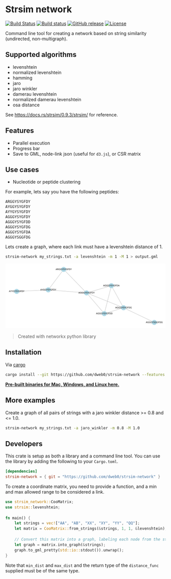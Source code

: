 # Strsim network

[![Build Status](https://travis-ci.com/dweb0/strsim-network.svg)](https://travis-ci.com/dweb0/strsim-network)
[![Build status](https://ci.appveyor.com/api/projects/status/c0yglngi1lgc2sox?svg=true)](https://ci.appveyor.com/project/dweb0/strsim-network)
[![GitHub release](https://img.shields.io/github/release/dweb0/strsim-network)](https://github.com/dweb0/strsim-network/releases)
[![License](https://img.shields.io/badge/License-MIT/Apache--2.0-blue.svg)](https://github.com/dweb0/strsim-network/blob/master/LICENSE-APACHE)

Command line tool for creating a network based on string similarity (undirected, non-multigraph).

## Supported algorithms

- levenshtein
- normalized levenshtein
- hamming
- jaro
- jaro winkler
- damerau levenshtein
- normalized damerau levenshtein
- osa distance

See https://docs.rs/strsim/0.9.3/strsim/ for reference.

## Features

- Parallel execution
- Progress bar
- Save to GML, node-link json (useful for `d3.js`), or CSR matrix

## Use cases

- Nucleotide or peptide clustering

For example, lets say you have the following peptides:

``` 
ARGGYSYGFDY
AYGGYSYGFDY
AYYGYSYGFDY
AGGGYSYGFDY
AGGGYSYGFDD
AGGGYSYGFDG
AGGGYSYGFDA
AGGGYSGGFDG
```

Lets create a graph, where each link must have a levenshtein distance of 1.

```bash
strsim-network my_strings.txt -a levenshtein -m 1 -M 1 > output.gml
```

![Example](docs/example.svg)

> Created with networkx python library

## Installation

Via [cargo](https://www.rust-lang.org/tools/install)

```bash
cargo install --git https://github.com/dweb0/strsim-network --features cli
```

**[Pre-built binaries for Mac, Windows, and Linux here.](https://github.com/dweb0/strsim-network/releases)**

## More examples

Create a graph of all pairs of strings with a jaro winkler distance >= 0.8 and <= 1.0.

```bash
strsim-network my_strings.txt -a jaro_winkler -m 0.8 -M 1.0
```

## Developers

This crate is setup as both a library and a command line tool. You can use the library
by adding the following to your `Cargo.toml`.

```toml
[dependencies]
strsim-network = { git = "https://github.com/dweb0/strsim-network" }
```

To create a coordinate matrix, you need to provide a function, and a min
and max allowed range to be considered a link.

```rust
use strsim_network::CooMatrix;
use strsim::levenshtein;

fn main() {
    let strings = vec!["AA", "AB", "XX", "XY", "YY", "QQ"];
    let matrix = CooMatrix::from_strings(&strings, 1, 1, &levenshtein);
    
    // Convert this matrix into a graph, labeling each node from the strings
    let graph = matrix.into_graph(&strings);
    graph.to_gml_pretty(std::io::stdout()).unwrap();
}
```

Note that `min_dist` and `max_dist` and the return type of the `distance_func` supplied must be of the same type.
